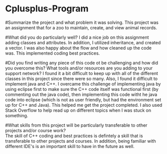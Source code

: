 # Cplusplus-Program

#Summarize the project and what problem it was solving.
This project was an assignment that for a zoo to maintain, create, and view animal records.  

#What did you do particularly well?
I did a nice job on this assignment adding classes and attributes.  In addition, I utilized inheritance, and created a vector.  I was also 
happy about the flow and how cleaned up the code was.  This implemented coding best practices.  

#Did you find writing any piece of this code ot be challenging and how did you overcome this?  What tools and/or resources are you adding to 
your support network?
I found it a bit difficult to keep up with all of the different classes in this project since there were so many.  Also, I found it 
difficult to implement java and C++.  I overcame this challenge of implementing java by using eclipse first to make sure the C++ code itself
was functional first (by commenting out the java code), then implementing this code witht he java code into eclipse (which is not as 
user friendly, but had the environment set up for C++ and Java).  This helped me get the project completed.  I also used Stack Overflow to 
help read up on different topics when I was stuck on something.

#What skills from this project will be particularly transferable to other projects and/or course work?  
The skill of C++ coding and best practices is defintely a skill that is transferable to other projects and courses.  In addition,
being familiar with different IDE's is an important skill to have in the future as well.  
